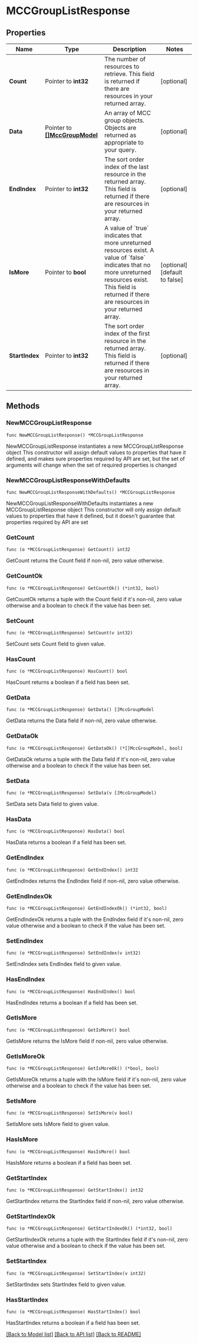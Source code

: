 # MCCGroupListResponse

## Properties

Name | Type | Description | Notes
------------ | ------------- | ------------- | -------------
**Count** | Pointer to **int32** | The number of resources to retrieve.  This field is returned if there are resources in your returned array. | [optional] 
**Data** | Pointer to [**[]MccGroupModel**](MccGroupModel.md) | An array of MCC group objects.  Objects are returned as appropriate to your query. | [optional] 
**EndIndex** | Pointer to **int32** | The sort order index of the last resource in the returned array.  This field is returned if there are resources in your returned array. | [optional] 
**IsMore** | Pointer to **bool** | A value of &#x60;true&#x60; indicates that more unreturned resources exist. A value of &#x60;false&#x60; indicates that no more unreturned resources exist.  This field is returned if there are resources in your returned array. | [optional] [default to false]
**StartIndex** | Pointer to **int32** | The sort order index of the first resource in the returned array.  This field is returned if there are resources in your returned array. | [optional] 

## Methods

### NewMCCGroupListResponse

`func NewMCCGroupListResponse() *MCCGroupListResponse`

NewMCCGroupListResponse instantiates a new MCCGroupListResponse object
This constructor will assign default values to properties that have it defined,
and makes sure properties required by API are set, but the set of arguments
will change when the set of required properties is changed

### NewMCCGroupListResponseWithDefaults

`func NewMCCGroupListResponseWithDefaults() *MCCGroupListResponse`

NewMCCGroupListResponseWithDefaults instantiates a new MCCGroupListResponse object
This constructor will only assign default values to properties that have it defined,
but it doesn't guarantee that properties required by API are set

### GetCount

`func (o *MCCGroupListResponse) GetCount() int32`

GetCount returns the Count field if non-nil, zero value otherwise.

### GetCountOk

`func (o *MCCGroupListResponse) GetCountOk() (*int32, bool)`

GetCountOk returns a tuple with the Count field if it's non-nil, zero value otherwise
and a boolean to check if the value has been set.

### SetCount

`func (o *MCCGroupListResponse) SetCount(v int32)`

SetCount sets Count field to given value.

### HasCount

`func (o *MCCGroupListResponse) HasCount() bool`

HasCount returns a boolean if a field has been set.

### GetData

`func (o *MCCGroupListResponse) GetData() []MccGroupModel`

GetData returns the Data field if non-nil, zero value otherwise.

### GetDataOk

`func (o *MCCGroupListResponse) GetDataOk() (*[]MccGroupModel, bool)`

GetDataOk returns a tuple with the Data field if it's non-nil, zero value otherwise
and a boolean to check if the value has been set.

### SetData

`func (o *MCCGroupListResponse) SetData(v []MccGroupModel)`

SetData sets Data field to given value.

### HasData

`func (o *MCCGroupListResponse) HasData() bool`

HasData returns a boolean if a field has been set.

### GetEndIndex

`func (o *MCCGroupListResponse) GetEndIndex() int32`

GetEndIndex returns the EndIndex field if non-nil, zero value otherwise.

### GetEndIndexOk

`func (o *MCCGroupListResponse) GetEndIndexOk() (*int32, bool)`

GetEndIndexOk returns a tuple with the EndIndex field if it's non-nil, zero value otherwise
and a boolean to check if the value has been set.

### SetEndIndex

`func (o *MCCGroupListResponse) SetEndIndex(v int32)`

SetEndIndex sets EndIndex field to given value.

### HasEndIndex

`func (o *MCCGroupListResponse) HasEndIndex() bool`

HasEndIndex returns a boolean if a field has been set.

### GetIsMore

`func (o *MCCGroupListResponse) GetIsMore() bool`

GetIsMore returns the IsMore field if non-nil, zero value otherwise.

### GetIsMoreOk

`func (o *MCCGroupListResponse) GetIsMoreOk() (*bool, bool)`

GetIsMoreOk returns a tuple with the IsMore field if it's non-nil, zero value otherwise
and a boolean to check if the value has been set.

### SetIsMore

`func (o *MCCGroupListResponse) SetIsMore(v bool)`

SetIsMore sets IsMore field to given value.

### HasIsMore

`func (o *MCCGroupListResponse) HasIsMore() bool`

HasIsMore returns a boolean if a field has been set.

### GetStartIndex

`func (o *MCCGroupListResponse) GetStartIndex() int32`

GetStartIndex returns the StartIndex field if non-nil, zero value otherwise.

### GetStartIndexOk

`func (o *MCCGroupListResponse) GetStartIndexOk() (*int32, bool)`

GetStartIndexOk returns a tuple with the StartIndex field if it's non-nil, zero value otherwise
and a boolean to check if the value has been set.

### SetStartIndex

`func (o *MCCGroupListResponse) SetStartIndex(v int32)`

SetStartIndex sets StartIndex field to given value.

### HasStartIndex

`func (o *MCCGroupListResponse) HasStartIndex() bool`

HasStartIndex returns a boolean if a field has been set.


[[Back to Model list]](../README.md#documentation-for-models) [[Back to API list]](../README.md#documentation-for-api-endpoints) [[Back to README]](../README.md)



